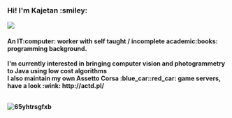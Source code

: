 <h3>Hi! I'm Kajetan :smiley: 
  
  ![](https://komarev.com/ghpvc/?username=kajmeter&color=green)
  <h4>An IT:computer: worker with self taught / incomplete academic:books: programming background.<br>
<br>
I'm currently interested in bringing computer vision and photogrammetry to Java using low cost algorithms
  <br>
I also maintain my own Assetto Corsa :blue_car::red_car: game servers, have a look :wink: http://actd.pl/
  <br><br>

![65yhtrsgfxb](https://user-images.githubusercontent.com/85412627/231771364-8a2ab3c9-3885-462e-b0fb-a8e7138d1a15.jpg)
